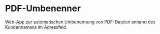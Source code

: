 # PDF-Umbenenner

Web-App zur automatischen Umbenennung von PDF-Dateien anhand des Kundennamens im Adressfeld.